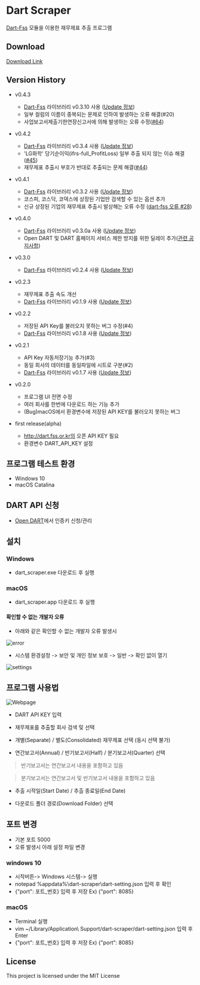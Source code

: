 # Dart Scraper

[Dart-Fss](https://github.com/josw123/dart-fss) 모듈을 이용한 재무제표 추출 프로그램

## Download

[Download Link](https://github.com/josw123/dart-scraper/releases)

## Version History
- v0.4.3
  - [Dart-Fss](https://github.com/josw123/dart-fss) 라이브러리 v0.3.10 사용 ([Update 정보](https://github.com/josw123/dart-fss/releases/tag/v0.3.10))
  - 일부 컬럼의 이름이 중복되는 문제로 인하여 발생하는 오류 해결(#20)
  - 사업보고서제출기한연장신고서에 의해 발생하는 오류 수정([#64](https://github.com/josw123/dart-fss/issues/64))

- v0.4.2
  - [Dart-Fss](https://github.com/josw123/dart-fss) 라이브러리 v0.3.4 사용 ([Update 정보](https://github.com/josw123/dart-fss/releases/tag/v0.3.4))
  - 'LG화학' 당기순이익(ifrs-full_ProfitLoss) 일부 추출 되지 않는 이슈 해결([#45](https://github.com/josw123/dart-fss/issues/45))
  - 재무제표 추출시 부호가 반대로 추출되는 문제 해결([#44](https://github.com/josw123/dart-fss/issues/44))

- v0.4.1
  - [Dart-Fss](https://github.com/josw123/dart-fss) 라이브러리 v0.3.2 사용 ([Update 정보](https://github.com/josw123/dart-fss/releases/tag/v0.3.2))
  - 코스피, 코스닥, 코덱스에 상장된 기업만 검색할 수 있는 옵션 추가
  - 신규 상장된 기업의 재무제표 추출시 발상해는 오류 수정 ([dart-fss 오류 #28](https://github.com/josw123/dart-fss/issues/28))
  
- v0.4.0
  - [Dart-Fss](https://github.com/josw123/dart-fss) 라이브러리 v0.3.0a 사용 ([Update 정보](https://github.com/josw123/dart-fss/releases/tag/v0.3.0a))
  - Open DART 및 DART 홈페이지 서비스 제한 방지를 위한 딜레이 추가([관련 공지사항](https://bit.ly/2wcnz2y>))

- v0.3.0
  - [Dart-Fss](https://github.com/josw123/dart-fss) 라이브러리 v0.2.4 사용 ([Update 정보](https://github.com/josw123/dart-fss/releases/tag/v0.2.4))

- v0.2.3
  - 재무제표 추출 속도 개선
  - [Dart-Fss](https://github.com/josw123/dart-fss) 라이브러리 v0.1.9 사용 ([Update 정보](https://github.com/josw123/dart-fss/releases/tag/v0.1.9))

- v0.2.2
  - 저장된 API Key를 불러오지 못하는 버그 수정(#4)
  - [Dart-Fss](https://github.com/josw123/dart-fss) 라이브러리 v0.1.8 사용 ([Update 정보](https://github.com/josw123/dart-fss/releases/tag/v0.1.8))


- v0.2.1
  - API Key 자동저장기능 추가(#3)
  - 동일 회사의 데이터를 동일파일에 시트로 구분(#2)
  - [Dart-Fss](https://github.com/josw123/dart-fss) 라이브러리 v0.1.7 사용 ([Update 정보](https://github.com/josw123/dart-fss/releases/tag/v0.1.7))

- v0.2.0 
  - 프로그램 UI 전면 수정
  - 여러 회사를 한번에 다운로드 하는 기능 추가
  - (Bug)macOS에서 환경변수에 저장된 API KEY를 불러오지 못하는 버그


- first release(alpha)
  - http://dart.fss.or.kr의 오픈 API KEY 필요
  - 환경변수 DART_API_KEY 설정

## 프로그램 테스트 환경

-   Windows 10
-   macOS Catalina

## DART API 신청
-   [Open DART](https://opendart.fss.or.kr/)에서 인증키 신청/관리

## 설치

### Windows

- dart_scraper.exe 다운로드 후 실행

### macOS

- dart_scraper.app 다운로드 후 실행

#### 확인할 수 없는 개발자 오류

- 아래와 같은 확인할 수 없는 개발자 오류 발생시

![error](./readme/error.png)

- 시스템 환경설정 -> 보안 및 개인 정보 보호 -> 일반 -> 확인 없이 열기

![settings](./readme/settings.png)


## 프로그램 사용법

![Webpage](./readme/webpage.png)

- DART API KEY 입력

- 재무제표를 추출할 회사 검색 및 선택

- 개별(Separate) / 별도(Consolidated) 재무제표 선택 (동시 선택 불가)

- 연간보고서(Annual) / 반기보고서(Half) / 분기보고서(Quarter) 선택

> 반기보고서는 연간보고서 내용을 포함하고 있음

> 분기보고서는 연간보고서 및 반기보고서 내용을 포함하고 있음

- 추출 시작일(Start Date) / 추츨 종료일(End Date)

- 다운로드 폴더 경로(Download Folder) 선택

## 포트 변경

- 기본 포트 5000
- 오류 발생시 아래 설정 파일 변경

### windows 10

- 시작버튼-> Windows 시스템-> 실행
- notepad %appdata%\dart-scraper\dart-setting.json 입력 후 확인
- {"port": 포트_번호} 입력 후 저장 Ex) {"port": 8085}

### macOS
- Terminal 실행
- vim ~/Library/Application\ Support/dart-scraper/dart-setting.json 입력 후 Enter
- {"port": 포트_번호} 입력 후 저장 Ex) {"port": 8085}

## License
This project is licensed under the MIT License
